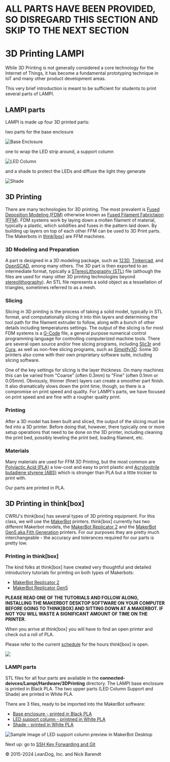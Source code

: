 # **ALL PARTS HAVE BEEN PROVIDED, SO DISREGARD THIS SECTION AND SKIP TO THE NEXT SECTION**

# 3D Printing LAMPI 

While 3D Printing is not generally considered a core technology for the Internet of Things, it has become a fundamental prototyping technique in IoT and many other product development areas.

This very brief introduction is meant to be sufficient for students to print several parts of LAMPI.

## LAMPI parts

LAMPI is made up four 3D printed parts:

two parts for the base enclosure

![Base Enclosure](Images/base_enclosure.png)

one to wrap the LED strip around, a support column

![LED Column](Images/LED_column.png)

and a shade to protect the LEDs and diffuse the light they generate

![Shade](Images/shade.png)

## 3D Printing

There are many technologies for 3D printing.  The most prevalent is [Fused Deposition Modeling (FDM)](https://en.wikipedia.org/wiki/Fused_deposition_modeling) otherwise known as [Fused Filament Fabrictaion (FFM)](https://en.wikipedia.org/wiki/Fused_filament_fabrication). FDM systems work by laying down a molten filament of material, typically a plastic, which solidifies and fuses in the pattern laid down.  By building up layers on top of each other FFM can be used to 3D Print parts.  The Makerbots in [think\[box\]](http://thinkbox.case.edu/) are FFM machines.

### 3D Modeling and Preparation

A part is designed in a 3D modeling package, such as [123D](http://www.123dapp.com/design), [Tinkercad](https://www.tinkercad.com/), and [OpenSCAD](http://www.openscad.org/), among many others.  The 3D part is then exported to an intermediate format, typically a [STereoLithography (STL)](https://en.wikipedia.org/wiki/STL_(file_format)) file (although the files are used for many other 3D printing technologies beyond [stereolithography](https://en.wikipedia.org/wiki/Stereolithography)).  An STL file represents a solid object as a tessellation of triangles, sometimes referred to as a mesh.

### Slicing

Slicing in 3D printing is the process of taking a solid model, typically in STL format, and computationally slicing it into thin layers and determining the tool path for the filament extruder to follow, along with a bunch of other details including temperatures settings.  The output of the slicing is for most FDM systems is a [G-Code](https://en.wikipedia.org/wiki/G-code) file, a general purpose numerical control programming language for controlling computerized machine tools.  There are several open source and/or free slicing programs, including [Slic3r](http://slic3r.org/) and [Cura](https://ultimaker.com/en/products/cura-software), as well as non-free slicing programs, such as [Simplify3D](https://www.simplify3d.com/).  Some 3D printers also come with their own proprietary software suite, including slicing software.

One of the key settings for slicing is the layer thickness.  On many machines this can be varied from "Coarse" (often 0.3mm) to "Fine" (often 0.1mm or 0.05mm).  Obviously, thinner (finer) layers can create a smoother part finish.  It also dramatically slows down the print time, though, so there is a compromise on print speed and quality.  For LAMPI's parts, we have focused on print speed and are fine with a rougher quality print.

### Printing

After a 3D model has been built and sliced, the output of the slicing must be fed into a 3D printer.  Before doing that, however, there typically one or more setup operations that need to be done on the 3D printer, including cleaning the print bed, possibly leveling the print bed, loading filament, etc.

### Materials

Many materials are used for FFM 3D Printing, but the most common are [Polylactic Acid (PLA)](https://en.wikipedia.org/wiki/Polylactic_acid) a low-cost and easy to print plastic and [Acrylonitrile butadiene styrene (ABS)](https://en.wikipedia.org/wiki/Acrylonitrile_butadiene_styrene) which is stronger than PLA but a little trickier to print with.

Our parts are printed in PLA.

## 3D Printing in think\[box\]

CWRU's think\[box\] has several types of 3D printing equipment.  For this class, we will use the [MakerBot](https://www.makerbot.com) printers.  think\[box\] currently has two different Makerbot models, the [MakerBot Replicator 2](http://thinkbox.case.edu/thinkbox/equipment/3dprinter/makerbotreplicator2) and the [MakerBot Gen5 aka Fith Generation](http://thinkbox.case.edu/thinkbox/equipment/3dprinter/makerbotreplicatorgen5) printers.  For our purposes they are pretty much interchangeable - the accuracy and tolerances required for our parts is pretty low. 
### Printing in think\[box\]

The kind folks at think\[box\] have created very thoughtful and detailed introductory tutorials for printing on both types of Makerbots:

* [MakerBot Replicator 2](https://docs.google.com/document/d/1bovOvGMlQyNq2EQQNcgsBCgTlX4ClBPLdSx6Z5kBMN0/view)
* [MakerBot Replicator Gen5](https://docs.google.com/document/d/1OpnSQtq4j3uOjzizgOeuGSo8i4NTcgj9UAnhQUepBNQ/edit?usp=sharing)

**PLEASE READ ONE OF THE TUTORIALS AND FOLLOW ALONG, INSTALLING THE MAKERBOT DESKTOP SOFTWARE ON YOUR COMPUTER BEFORE GOING TO THINK\[BOX\] AND SITTING DOWN AT A MAKERBOT.  IF NOT YOU WILL WASTE A SIGNIFICANT AMOUNT OF TIME ON THE PRINTER.**

When you arrive at think\[box\] you will have to find an open printer and check out a roll of PLA.

Please refer to the current [schedule](http://thinkbox.case.edu/thinkbox/access/schedule) for the hours think\[box\] is open.

![](Images/makerbot_printing_lampi_led_column.png)

### LAMPI parts

STL files for all four parts are available in the **connected-deivces/Lampi/Hardware/3DPrinting** directory.  The LAMPI base enclosure is printed in Black PLA. The two upper parts (LED Column Support and Shade) are printed in White PLA.

There are 3 files, ready to be imported into the MakerBot software:

* [Base enclosure - printed in Black PLA](../../Lampi/Hardware/3DPrinting/lampi-print-black-plate.stl)
* [LED support column - printned in White PLA](../../Lampi/Hardware/3DPrinting/lampi-print-white-led-column.stl)
* [Shade - printed in White PLA](../../Hardware/Lampi/3DPrinting/lampi-print-white-shade.stl)

![Sample Image of LED support column preview in MakerBot Desktop](Images/makerbot_led_column.png)

Next up: go to [SSH Key Forwarding and Git](../01.7_SSH_Key_Forwarding_and_Git/README.md)

&copy; 2015-2024 LeanDog, Inc. and Nick Barendt
